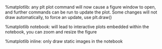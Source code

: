 %matplotlib: any plt plot command will now cause a figure window to open, and further commands can be run to update the plot. Some changes will not draw automatically, to force an update, use plt.draw()

%matplotlib notebook: will lead to interactive plots embedded within the notebook, you can zoom and resize the figure

%matplotlib inline: only draw static images in the notebook

